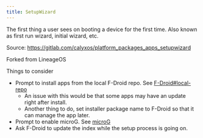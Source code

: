 ```yaml
---
title: SetupWizard
---
```

The first thing a user sees on booting a device for the first time.
Also known as first run wizard, initial wizard, etc.

Source: https://gitlab.com/calyxos/platform_packages_apps_setupwizard

Forked from LineageOS

Things to consider
* Prompt to install apps from the local F-Droid repo. See [F-Droid#local-repo](../F‐Droid)
  * An issue with this would be that some apps may have an update right after install.
  * Another thing to do, set installer package name to F-Droid so that it can manage the app later.
* Prompt to enable microG. See [microG](../microG)
* Ask F-Droid to update the index while the setup process is going on.
